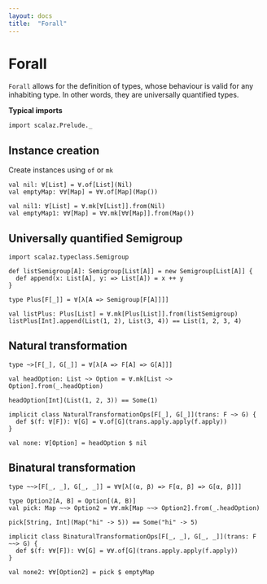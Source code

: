 ```yaml
---
layout: docs
title:  "Forall"
---
```


# Forall

`Forall` allows for the definition of types, whose behaviour is valid for any 
inhabiting type. In other words, they are universally quantified types.

**Typical imports**

```tut:silent
import scalaz.Prelude._
```

## Instance creation

Create instances using `of` or `mk`

```tut
val nil: ∀[List] = ∀.of[List](Nil)
val emptyMap: ∀∀[Map] = ∀∀.of[Map](Map())

val nil1: ∀[List] = ∀.mk[∀[List]].from(Nil)
val emptyMap1: ∀∀[Map] = ∀∀.mk[∀∀[Map]].from(Map())
```

## Universally quantified Semigroup

```tut
import scalaz.typeclass.Semigroup

def listSemigroup[A]: Semigroup[List[A]] = new Semigroup[List[A]] {
  def append(x: List[A], y: => List[A]) = x ++ y
}

type Plus[F[_]] = ∀[λ[A => Semigroup[F[A]]]]

val listPlus: Plus[List] = ∀.mk[Plus[List]].from(listSemigroup)
listPlus[Int].append(List(1, 2), List(3, 4)) == List(1, 2, 3, 4)
```

## Natural transformation

```tut
type ~>[F[_], G[_]] = ∀[λ[A => F[A] => G[A]]]

val headOption: List ~> Option = ∀.mk[List ~> Option].from(_.headOption)

headOption[Int](List(1, 2, 3)) == Some(1)

implicit class NaturalTransformationOps[F[_], G[_]](trans: F ~> G) {
  def $(f: ∀[F]): ∀[G] = ∀.of[G](trans.apply.apply(f.apply))
}

val none: ∀[Option] = headOption $ nil
```

## Binatural transformation

```tut
type ~~>[F[_, _], G[_, _]] = ∀∀[λ[(α, β) => F[α, β] => G[α, β]]]

type Option2[A, B] = Option[(A, B)]
val pick: Map ~~> Option2 = ∀∀.mk[Map ~~> Option2].from(_.headOption)

pick[String, Int](Map("hi" -> 5)) == Some("hi" -> 5)

implicit class BinaturalTransformationOps[F[_, _], G[_, _]](trans: F ~~> G) {
  def $(f: ∀∀[F]): ∀∀[G] = ∀∀.of[G](trans.apply.apply(f.apply))
}

val none2: ∀∀[Option2] = pick $ emptyMap
```
